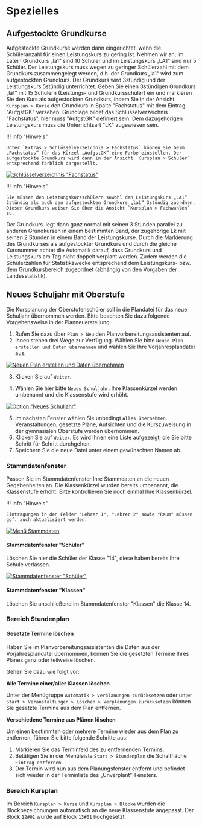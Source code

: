 
# Spezielles

[1]:/assets/images/KP/spezielles_01.png
[2]:/assets/images/KP/spezielles_02.png
[3]:/assets/images/KP/spezielles_03.png
[4]:/assets/images/KP/spezielles_04.png
[5]:/assets/images/KP/spezielles_05.png

## Aufgestockte Grundkurse

Aufgestockte Grundkurse werden dann eingerichtet, wenn die Schüleranzahl für einen Leistungskurs zu gering ist. Nehmen wir an, im Latein Grundkurs „la1“ sind 10 Schüler und im Leistungskurs „LA1“ sind nur 5 Schüler. Der Leistungskurs muss wegen zu geringer Schülerzahl mit dem Grundkurs zusammengelegt werden, d.h. der Grundkurs „la1“ wird zum aufgestockten Grundkurs. Der Grundkurs wird 3stündig und der Leistungskurs 5stündig unterrichtet. Geben Sie einen 3stündigen Grundkurs „la1“ mit 15 Schülern (Leistungs- und Grundkursschüler) ein und markieren Sie den Kurs als aufgestockten Grundkurs, indem Sie in der Ansicht `Kursplan > Kurse` den Grundkurs in Spalte "Fachstatus" mit dem Eintrag "AufgstGK" versehen. Grundlage bildet das Schlüsselverzeichnis "Fachstatus", hier muss "AufgstGK" definiert sein. Dem dazugehörigen Leistungskurs muss die Unterrichtsart "LK" zugewiesen sein.

!!! info "Hinweis"

    Unter `Extras > Schlüsselverzeichnis > Fachstatus` können Sie beim „Fachstatus“ für das Kürzel „AufgstGK“ eine Farbe einstellen. Der aufgestockte Grundkurs wird dann in der Ansicht `Kursplan > Schüler` entsprechend farblich dargestellt.

[![Schlüsselverzeichnis "Fachstatus"][1]][1]

!!! info "Hinweis"

    Sie müssen den Leistungskursschülern sowohl den Leistungskurs „LA1“ 2stündig als auch den aufgestockten Grundkurs „la1“ 3stündig zuordnen. Diesen Grundkurs weisen Sie über die Ansicht `Kursplan > Fachwahlen` zu.

Der Grundkurs liegt dann ganz normal mit seinen 3 Stunden parallel zu anderen Grundkursen in einem bestimmten Band, der zugehörige Lk mit seinen 2 Stunden in einem Band der Leistungskurse.
Durch die Markierung des Grundkurses als aufgestockter Grundkurs und durch die gleiche Kursnummer achtet die Automatik darauf, dass Grundkurs und Leistungskurs am Tag nicht doppelt verplant werden. Zudem werden die Schülerzahlen für Statistikzwecke entsprechend dem Leistungskurs- bzw. dem Grundkursbereich zugeordnet (abhängig von den Vorgaben der Landesstatistik).

## Neues Schuljahr mit Oberstufe

Die Kursplanung der Oberstufenschüler soll in die Plandatei für das neue Schuljahr übernommen werden. Bitte beachten Sie dazu folgende Vorgehensweise in der Planneuerstellung. 

1. Rufen Sie dazu über `Plan > Neu` den Planvorbereitungsassistenten auf.
2. Ihnen stehen drei Wege zur Verfügung. Wählen Sie bitte ``Neuen Plan erstellen und Daten übernehmen`` und wählen Sie Ihre Vorjahresplandatei aus.

[![Neuen Plan erstellen und Daten übernehmen][2]][2]

3. Klicken Sie auf `Weiter`.

4. Wählen Sie hier bitte `Neues Schuljahr`. Ihre Klassenkürzel werden umbenannt und die Klassenstufe wird erhöht.

[![Option "Neues Schuljahr"][3]][3]

5. Im nächsten Fenster wählen Sie unbedingt `Alles übernehmen`. Veranstaltungen, gesetzte Pläne, Aufsichten und die Kurszuweisung in der gymnasialen Oberstufe werden übernommen. 
6. Klicken Sie auf `Weiter`. Es wird Ihnen eine Liste aufgezeigt, die Sie bitte Schritt für Schritt durchgehen.
7. Speichern Sie die neue Datei unter einem gewünschten Namen ab.

### Stammdatenfenster

Passen Sie im Stammdatenfenster Ihre Stammdaten an die neuen Gegebenheiten an. Die Klassenkürzel wurden bereits umbenannt, die Klassenstufe erhöht. Bitte kontrollieren Sie noch einmal Ihre Klassenkürzel.

!!! info "Hinweis"

    Eintragungen in den Felder "Lehrer 1", "Lehrer 2" sowie "Raum" müssen ggf. auch aktualisiert werden.

[![Menü Stammdaten][4]][4]

#### Stammdatenfenster "Schüler"

Löschen Sie hier die Schüler der Klasse "14", diese haben bereits Ihre Schule verlassen.

[![Stammdatenfenster "Schüler"][5]][5]

#### Stammdatenfenster "Klassen"

Löschen Sie anschließend im Stammdatenfenster "Klassen" die Klasse 14.

### Bereich Stundenplan

#### Gesetzte Termine löschen

Haben Sie im Planvorbereitungsassistenten die Daten aus der Vorjahresplandatei übernommen, können Sie die gesetzten Termine Ihres Planes ganz oder teilweise löschen.

Gehen Sie dazu wie folgt vor:

**Alle Termine einer/aller Klassen löschen**

Unter der Menügruppe `Automatik > Verplanungen zurücksetzen` oder unter `Start > Veranstaltungen > Löschen > Verplanungen zurücksetzen` können Sie gesetzte Termine aus dem Plan entfernen.

**Verschiedene Termine aus Plänen löschen**

Um einen bestimmten oder mehrere Termine wieder aus dem Plan zu entfernen, führen Sie bitte folgende Schritte aus:

1. Markieren Sie das Terminfeld des zu entfernenden Termins.
2. Betätigen Sie in der Menüleiste `Start > Stundenplan`  die Schaltfläche `Eintrag entfernen`.
3. Der Termin wird nun aus dem Planungsfenster entfernt und befindet sich wieder in der Terminliste des „Unverplant“-Fensters.

### Bereich Kursplan

Im Bereich  `Kursplan > Kurse` und `Kursplan > Blöcke` wurden die Blockbezeichnungen automatisch an die neue Klassenstufe angepasst. Der Block ``12#01`` wurde auf Block ``13#01`` hochgesetzt.
